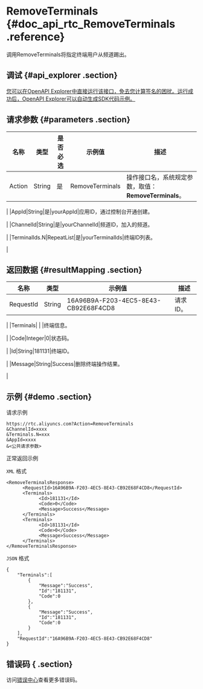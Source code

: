 # RemoveTerminals {#doc_api_rtc_RemoveTerminals .reference}

调用RemoveTerminals将指定终端用户从频道踢出。

## 调试 {#api_explorer .section}

[您可以在OpenAPI Explorer中直接运行该接口，免去您计算签名的困扰。运行成功后，OpenAPI Explorer可以自动生成SDK代码示例。](https://api.aliyun.com/#product=rtc&api=RemoveTerminals&type=RPC&version=2018-01-11)

## 请求参数 {#parameters .section}

|名称|类型|是否必选|示例值|描述|
|--|--|----|---|--|
|Action|String|是|RemoveTerminals|操作接口名，系统规定参数，取值：**RemoveTerminals**。

 |
|AppId|String|是|yourAppId|应用ID，通过控制台开通创建。

 |
|ChannelId|String|是|yourChannelId|频道ID，加入的频道。

 |
|TerminalIds.N|RepeatList|是|yourTerminalIds|终端ID列表。

 |

## 返回数据 {#resultMapping .section}

|名称|类型|示例值|描述|
|--|--|---|--|
|RequestId|String|16A96B9A-F203-4EC5-8E43-CB92E68F4CD8|请求ID。

 |
|Terminals| | |终端信息。

 |
|Code|Integer|0|状态码。

 |
|Id|String|181131|终端ID。

 |
|Message|String|Success|删除终端操作结果。

 |

## 示例 {#demo .section}

请求示例

``` {#request_demo}
https://rtc.aliyuncs.com?Action=RemoveTerminals
&ChannelId=xxxx
&Terminals.N=xxx
&AppId=xxxx
&<公共请求参数>
```

正常返回示例

`XML` 格式

``` {#xml_return_success_demo}
<RemoveTerminalsResponse>
	  <RequestId>16A96B9A-F203-4EC5-8E43-CB92E68F4CD8</RequestId>
	  <Terminals>
		    <Id>181131</Id>
		    <Code>0</Code>
		    <Message>Success</Message>
	  </Terminals>
	  <Terminals>
		    <Id>181131</Id>
		    <Code>0</Code>
		    <Message>Success</Message>
	  </Terminals>
</RemoveTerminalsResponse>
```

`JSON` 格式

``` {#json_return_success_demo}
{
	"Terminals":[
		{
			"Message":"Success",
			"Id":"181131",
			"Code":0
		},
		{
			"Message":"Success",
			"Id":"181131",
			"Code":0
		}
	],
	"RequestId":"16A96B9A-F203-4EC5-8E43-CB92E68F4CD8"
}
```

## 错误码 { .section}

访问[错误中心](https://error-center.aliyun.com/status/product/rtc)查看更多错误码。

